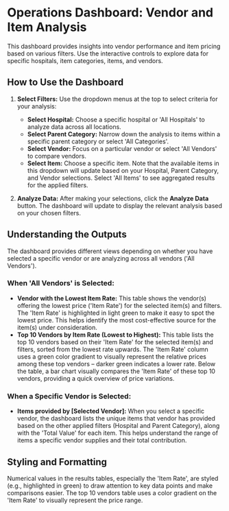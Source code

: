# Operations Dashboard: Vendor and Item Analysis

This dashboard provides insights into vendor performance and item pricing based on various filters. Use the interactive controls to explore data for specific hospitals, item categories, items, and vendors.

## How to Use the Dashboard

1.  **Select Filters:** Use the dropdown menus at the top to select criteria for your analysis:
    *   **Select Hospital:** Choose a specific hospital or 'All Hospitals' to analyze data across all locations.
    *   **Select Parent Category:** Narrow down the analysis to items within a specific parent category or select 'All Categories'.
    *   **Select Vendor:** Focus on a particular vendor or select 'All Vendors' to compare vendors.
    *   **Select Item:** Choose a specific item. Note that the available items in this dropdown will update based on your Hospital, Parent Category, and Vendor selections. Select 'All Items' to see aggregated results for the applied filters.

2.  **Analyze Data:** After making your selections, click the **Analyze Data** button. The dashboard will update to display the relevant analysis based on your chosen filters.

## Understanding the Outputs

The dashboard provides different views depending on whether you have selected a specific vendor or are analyzing across all vendors ('All Vendors').

### When 'All Vendors' is Selected:

*   **Vendor with the Lowest Item Rate:** This table shows the vendor(s) offering the lowest price ('Item Rate') for the selected item(s) and filters. The 'Item Rate' is highlighted in light green to make it easy to spot the lowest price. This helps identify the most cost-effective source for the item(s) under consideration.
*   **Top 10 Vendors by Item Rate (Lowest to Highest):** This table lists the top 10 vendors based on their 'Item Rate' for the selected item(s) and filters, sorted from the lowest rate upwards. The 'Item Rate' column uses a green color gradient to visually represent the relative prices among these top vendors – darker green indicates a lower rate. Below the table, a bar chart visually compares the 'Item Rate' of these top 10 vendors, providing a quick overview of price variations.

### When a Specific Vendor is Selected:

*   **Items provided by [Selected Vendor]:** When you select a specific vendor, the dashboard lists the unique items that vendor has provided based on the other applied filters (Hospital and Parent Category), along with the 'Total Value' for each item. This helps understand the range of items a specific vendor supplies and their total contribution.

## Styling and Formatting

Numerical values in the results tables, especially the 'Item Rate', are styled (e.g., highlighted in green) to draw attention to key data points and make comparisons easier. The top 10 vendors table uses a color gradient on the 'Item Rate' to visually represent the price range.
